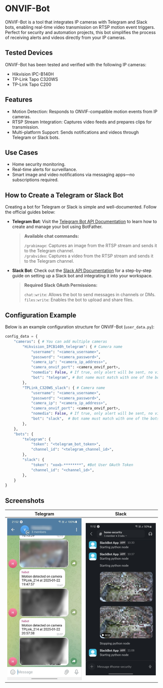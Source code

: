 # ONVIF-Bot

ONVIF-Bot is a tool that integrates IP cameras with Telegram and Slack bots, enabling real-time video transmission on RTSP motion event triggers. Perfect for security and automation projects, this bot simplifies the process of receiving alerts and videos directly from your IP cameras.  
## Tested Devices

ONVIF-Bot has been tested and verified with the following IP cameras:

- Hikvision IPC-B140H
- TP-Link Tapo C320WS
- TP-Link Tapo C200

## Features

- Motion Detection: Responds to ONVIF-compatible motion events from IP cameras.
- RTSP Stream Integration: Captures video feeds and prepares clips for transmission.
- Multi-platform Support: Sends notifications and videos through Telegram or Slack bots.

## Use Cases

- Home security monitoring.
- Real-time alerts for surveillance.
- Smart image and video notifications via messaging apps—no subscriptions required.

## How to Create a Telegram or Slack Bot

Creating a bot for Telegram or Slack is simple and well-documented. Follow the official guides below:

- **Telegram Bot**: Visit the [Telegram Bot API Documentation](https://core.telegram.org/bots#botfather) to learn how to create and manage your bot using BotFather.

  > **Available chat commands:**
  >
  > `/grabimage`: Captures an image from the RTSP stream and sends it to the Telegram channel.  
  > `/grabvideo`: Captures a video from the RTSP stream and sends it to the Telegram channel.

- **Slack Bot**: Check out the [Slack API Documentation](https://api.slack.com/start/building) for a step-by-step guide on setting up a Slack bot and integrating it into your workspace.

  > **Required Slack OAuth Permissions:**
  >
  > `chat:write`: Allows the bot to send messages in channels or DMs.  
  > `files:write`: Enables the bot to upload and share files.

## Configuration Example

Below is an example configuration structure for ONVIF-Bot (`user_data.py`):

```python
config_data = {
    "cameras": { # You can add multiple cameras
        "Hikvision_IPCB140h_telegram": { # Camera name
            "username": "<camera_username>",
            "password": "<camera_password>",
            "camera_ip": "<camera_ip_address>",
            "camera_onvif_port": <camera_onvif_port>,
            "nomedia": False, # If true, only alert will be sent, no video
            "bot": "telegram", # Bot name must match with one of the bots in "bots" below
        },
        "TPLink_C320WS_slack": { # Camera name
            "username": "<camera_username>",
            "password": "<camera_password>",
            "camera_ip": "<camera_ip_address>",
            "camera_onvif_port": <camera_onvif_port>,
            "nomedia": False, # If true, only alert will be sent, no video
            "bot": "slack",  # Bot name must match with one of the bots in "bots" below
        },
    },
    "bots": {
        "telegram": {
            "token": "<telegram_bot_token>",
            "channel_id": "<telegram_channel_id>",
        },
        "slack": {
            "token": "xoxb-********", #Bot User OAuth Token
            "channel_id": "<channel_id>",
        },
    }
}
```

## Screenshots

|                              Telegram                              |                            Slack                             |
| :----------------------------------------------------------------: | :----------------------------------------------------------: |
| ![Telegram demo](./assets/Screenshot_20250101_112323_Telegram.jpg) | ![Slack demo](./assets/Screenshot_20250101_111214_Slack.jpg) |
